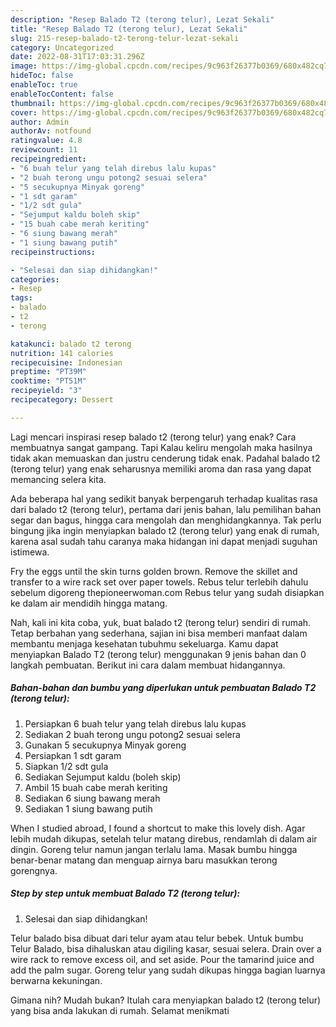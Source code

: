 ```yaml
---
description: "Resep Balado T2 (terong telur), Lezat Sekali"
title: "Resep Balado T2 (terong telur), Lezat Sekali"
slug: 215-resep-balado-t2-terong-telur-lezat-sekali
category: Uncategorized
date: 2022-08-31T17:03:31.296Z
image: https://img-global.cpcdn.com/recipes/9c963f26377b0369/680x482cq70/balado-t2-terong-telur-foto-resep-utama.jpg
hideToc: false
enableToc: true
enableTocContent: false
thumbnail: https://img-global.cpcdn.com/recipes/9c963f26377b0369/680x482cq70/balado-t2-terong-telur-foto-resep-utama.jpg
cover: https://img-global.cpcdn.com/recipes/9c963f26377b0369/680x482cq70/balado-t2-terong-telur-foto-resep-utama.jpg
author: Admin
authorAv: notfound
ratingvalue: 4.8
reviewcount: 11
recipeingredient:
- "6 buah telur yang telah direbus lalu kupas"
- "2 buah terong ungu potong2 sesuai selera"
- "5 secukupnya Minyak goreng"
- "1 sdt garam"
- "1/2 sdt gula"
- "Sejumput kaldu boleh skip"
- "15 buah cabe merah keriting"
- "6 siung bawang merah"
- "1 siung bawang putih"
recipeinstructions:

- "Selesai dan siap dihidangkan!"
categories:
- Resep
tags:
- balado
- t2
- terong

katakunci: balado t2 terong 
nutrition: 141 calories
recipecuisine: Indonesian
preptime: "PT39M"
cooktime: "PT51M"
recipeyield: "3"
recipecategory: Dessert

---
```



Lagi mencari inspirasi resep balado t2 (terong telur) yang enak? Cara membuatnya sangat gampang. Tapi Kalau keliru mengolah maka hasilnya tidak akan memuaskan dan justru cenderung tidak enak. Padahal balado t2 (terong telur) yang enak seharusnya memiliki aroma dan rasa yang dapat memancing selera kita.


Ada beberapa hal yang sedikit banyak berpengaruh terhadap kualitas rasa dari balado t2 (terong telur), pertama dari jenis bahan, lalu pemilihan bahan segar dan bagus, hingga cara mengolah dan menghidangkannya. Tak perlu bingung jika ingin menyiapkan balado t2 (terong telur) yang enak di rumah, karena asal sudah tahu caranya maka hidangan ini dapat menjadi suguhan istimewa.

Fry the eggs until the skin turns golden brown. Remove the skillet and transfer to a wire rack set over paper towels. Rebus telur terlebih dahulu sebelum digoreng thepioneerwoman.com Rebus telur yang sudah disiapkan ke dalam air mendidih hingga matang.


Nah, kali ini kita coba, yuk, buat balado t2 (terong telur) sendiri di rumah. Tetap berbahan yang sederhana, sajian ini bisa memberi manfaat dalam membantu menjaga kesehatan tubuhmu sekeluarga. Kamu dapat menyiapkan Balado T2 (terong telur) menggunakan 9 jenis bahan dan 0 langkah pembuatan. Berikut ini cara dalam membuat hidangannya.

<!--inarticleads1-->

##### Bahan-bahan dan bumbu yang diperlukan untuk pembuatan Balado T2 (terong telur):

1. Persiapkan 6 buah telur yang telah direbus lalu kupas
1. Sediakan 2 buah terong ungu potong2 sesuai selera
1. Gunakan 5 secukupnya Minyak goreng
1. Persiapkan 1 sdt garam
1. Siapkan 1/2 sdt gula
1. Sediakan Sejumput kaldu (boleh skip)
1. Ambil 15 buah cabe merah keriting
1. Sediakan 6 siung bawang merah
1. Sediakan 1 siung bawang putih


When I studied abroad, I found a shortcut to make this lovely dish. Agar lebih mudah dikupas, setelah telur matang direbus, rendamlah di dalam air dingin. Goreng telur namun jangan terlalu lama. Masak bumbu hingga benar-benar matang dan menguap airnya baru masukkan terong gorengnya. 

<!--inarticleads2-->

##### Step by step untuk membuat Balado T2 (terong telur):


1. Selesai dan siap dihidangkan!

Telur balado bisa dibuat dari telur ayam atau telur bebek. Untuk bumbu Telur Balado, bisa dihaluskan atau digiling kasar, sesuai selera. Drain over a wire rack to remove excess oil, and set aside. Pour the tamarind juice and add the palm sugar. Goreng telur yang sudah dikupas hingga bagian luarnya berwarna kekuningan. 

Gimana nih? Mudah bukan? Itulah cara menyiapkan balado t2 (terong telur) yang bisa anda lakukan di rumah. Selamat menikmati
